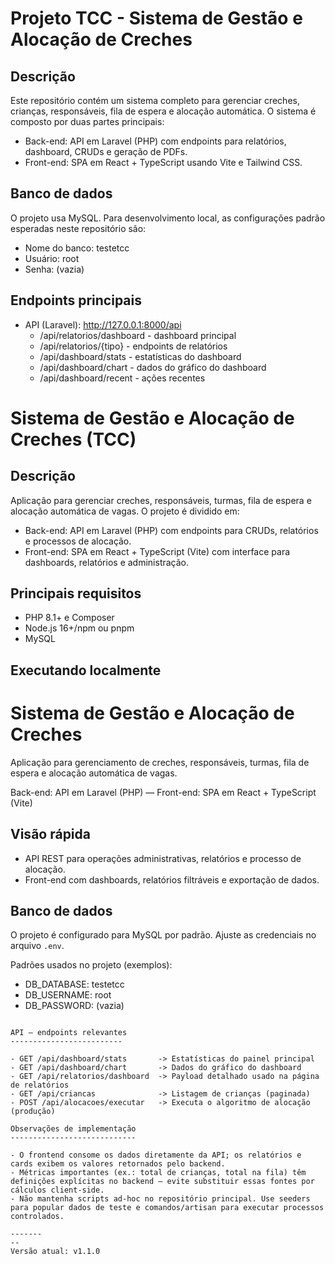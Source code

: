 Projeto TCC - Sistema de Gestão e Alocação de Creches
===============================================

Descrição
--------

Este repositório contém um sistema completo para gerenciar creches, crianças, responsáveis, fila de espera e alocação automática. O sistema é composto por duas partes principais:

- Back-end: API em Laravel (PHP) com endpoints para relatórios, dashboard, CRUDs e geração de PDFs.
- Front-end: SPA em React + TypeScript usando Vite e Tailwind CSS.

Banco de dados
-------------

O projeto usa MySQL. Para desenvolvimento local, as configurações padrão esperadas neste repositório são:

- Nome do banco: testetcc
- Usuário: root
- Senha: (vazia)

Endpoints principais
--------------------

- API (Laravel): http://127.0.0.1:8000/api
  - /api/relatorios/dashboard  - dashboard principal
  - /api/relatorios/{tipo}     - endpoints de relatórios
  - /api/dashboard/stats       - estatísticas do dashboard
  - /api/dashboard/chart       - dados do gráfico do dashboard
  - /api/dashboard/recent      - ações recentes
# Sistema de Gestão e Alocação de Creches (TCC)

Descrição
---------

Aplicação para gerenciar creches, responsáveis, turmas, fila de espera e alocação automática de vagas. O projeto é dividido em:

- Back-end: API em Laravel (PHP) com endpoints para CRUDs, relatórios e processos de alocação.
- Front-end: SPA em React + TypeScript (Vite) com interface para dashboards, relatórios e administração.

Principais requisitos
---------------------

- PHP 8.1+ e Composer
- Node.js 16+/npm ou pnpm
- MySQL

Executando localmente
---------------------

# Sistema de Gestão e Alocação de Creches

Aplicação para gerenciamento de creches, responsáveis, turmas, fila de espera e alocação automática de vagas.

Back-end: API em Laravel (PHP) — Front-end: SPA em React + TypeScript (Vite)

## Visão rápida

- API REST para operações administrativas, relatórios e processo de alocação.
- Front-end com dashboards, relatórios filtráveis e exportação de dados.

## Banco de dados

O projeto é configurado para MySQL por padrão. Ajuste as credenciais no arquivo `.env`.

Padrões usados no projeto (exemplos):
- DB_DATABASE: testetcc
- DB_USERNAME: root
- DB_PASSWORD: (vazia)
```

API — endpoints relevantes
-------------------------

- GET /api/dashboard/stats       -> Estatísticas do painel principal
- GET /api/dashboard/chart       -> Dados do gráfico do dashboard
- GET /api/relatorios/dashboard  -> Payload detalhado usado na página de relatórios
- GET /api/criancas              -> Listagem de crianças (paginada)
- POST /api/alocacoes/executar   -> Executa o algoritmo de alocação (produção)

Observações de implementação
----------------------------

- O frontend consome os dados diretamente da API; os relatórios e cards exibem os valores retornados pelo backend.
- Métricas importantes (ex.: total de crianças, total na fila) têm definições explícitas no backend — evite substituir essas fontes por cálculos client-side.
- Não mantenha scripts ad-hoc no repositório principal. Use seeders para popular dados de teste e comandos/artisan para executar processos controlados.

-------
--
Versão atual: v1.1.0
